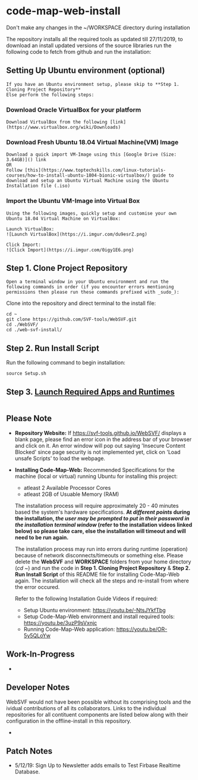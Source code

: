 # code-map-web-install

Don't make any changes in the ~/WORKSPACE directory during installation

The repository installs all the required tools as updated till 27/11/2019, to download an install updated versions of the source libraries run the following code to fetch from github and run the installation:

## Setting Up Ubuntu environment (optional)
    If you have an Ubuntu environment setup, please skip to **Step 1. Cloning Project Repository**
    Else perform the following steps:

### Download Oracle VirtualBox for your platform
    Download VirtualBox from the following [link](https://www.virtualbox.org/wiki/Downloads)

### Download Fresh Ubuntu 18.04 Virtual Machine(VM) Image
    Download a quick import VM-Image using this [Google Drive (Size: 3.64GB)]() link 
    OR
    Follow [this](https://www.toptechskills.com/linux-tutorials-courses/how-to-install-ubuntu-1804-bionic-virtualbox/) guide to download and setup an Ubuntu Virtual Machine using the Ubuntu Installation file (.iso) 

### Import the Ubuntu VM-Image into Virtual Box
    Using the following images, quickly setup and customise your own Ubuntu 18.04 Virtual Machine on VirtualBox:

    Launch VirtualBox:
    ![Launch VirtualBox](https://i.imgur.com/du9esrZ.png)

    Click Import:
    ![Click Import](https://i.imgur.com/0igy1E6.png)

## Step 1. Clone Project Repository
    Open a terminal window in your Ubuntu environment and run the following commands in order (if you encounter errors mentioning permissions then please run these commands prefixed with _sudo_):

Clone into the repository and direct terminal to the install file:

```
cd ~
git clone https://github.com/SVF-tools/WebSVF.git
cd ./WebSVF/
cd ./web-svf-install/
```

## Step 2. Run Install Script

Run the following command to begin installation:

```
source Setup.sh
```

## Step 3. [Launch Required Apps and Runtimes](https://youtu.be/OR-5y5QLoYw)

```

```

## Please Note

- **Repository Website:** If  https://svf-tools.github.io/WebSVF/  displays a blank page, please find an error icon in the address bar of your browser and click on it. An error window will pop out saying 'Insecure Content Blocked' since page security is not implemented yet, click on 'Load unsafe Scripts' to load the webpage.

- **Installing Code-Map-Web:** 
    Recommended Specifications for the machine (local or virtual) running Ubuntu for installing this project: 
    - atleast 2 Available Processor Cores
    - atleast 2GB of Usuable Memory (RAM)

    The installation process will require approximately 20 - 40 minutes based the system's hardware specifications.
    __At *different points* during the installation, *the user may be prompted to put in their password in the installation terminal window* (refer to the installation videos linked below) so please take care, else the installation will timeout and will need to be run again.__

    The installation process may run into errors during runtime (operation) because of network disconnects/timeouts or something else. Please delete the **WebSVF** and **WORKSPACE** folders from your home directory (_cd ~_) and run the code in **Step 1. Cloning Project Repository** & **Step 2. Run Install Script** of this README file for installing Code-Map-Web again. The installation will check all the steps and re-install from where the error occured.

    Refer to the following Installation Guide Videos if required:
    - Setup Ubuntu environment: https://youtu.be/-NtsJYkfTbg
    - Setup Code-Map-Web environment and install required tools: https://youtu.be/3uzP9sVxnjc
    - Running Code-Map-Web application: https://youtu.be/OR-5y5QLoYw

## Work-In-Progress

- 

## Developer Notes

WebSVF would not have been possible without its comprising tools and the ividual contributions of all its collaborators. 
Links to the individual repositories for all contituent components are listed below along with their configuration in the offline-install in this repository.

-



## Patch Notes

- 5/12/19:  Sign Up to Newsletter adds emails to Test Firbase Realtime Database.

